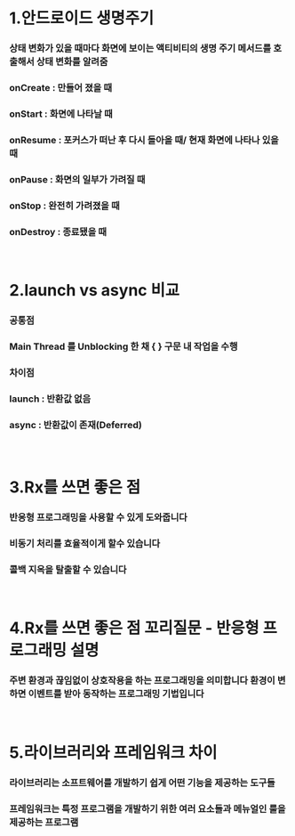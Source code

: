 # 1.안드로이드 생명주기

### 상태 변화가 있을 때마다 화면에 보이는 액티비티의 생명 주기 메서드를 호출해서 상태 변화를 알려줌

### onCreate : 만들어 졌을 때

### onStart : 화면에 나타날 때

### onResume : 포커스가 떠난 후 다시 돌아올 때/ 현재 화면에 나타나 있을 때

### onPause : 화면의 일부가 가려질 때

### onStop : 완전히 가려졌을 때

### onDestroy : 종료됐을 때

<br>


# **2.launch vs async 비교**

### 공통점

### Main Thread 를 Unblocking 한 채 { } 구문 내 작업을 수행

### 

### 차이점

### launch : 반환값 없음

### async : 반환값이 존재(Deferred)

### 

<br>



# 3.**Rx를 쓰면 좋은 점**

### 반응형 프로그래밍을 사용할 수 있게 도와줍니다

### 비동기 처리를 효율적이게 할수 있습니다

### 콜백 지옥을 탈출할 수 있습니다

<br>



# 4.**Rx를 쓰면 좋은 점 꼬리질문 - 반응형 프로그래밍 설명**

### 주변 환경과 끊임없이 상호작용을 하는 프로그래밍을 의미합니다 환경이 변하면 이벤트를 받아 동작하는 프로그래밍 기법입니다

<br>


# 5.**라이브러리와 프레임워크 차이**

### 라이브러리는 소프트웨어를 개발하기 쉽게 어떤 기능을 제공하는 도구들

### 프레임워크는  특정 프로그램을 개발하기 위한 여러 요소들과 메뉴얼인 룰을 제공하는 프로그램
